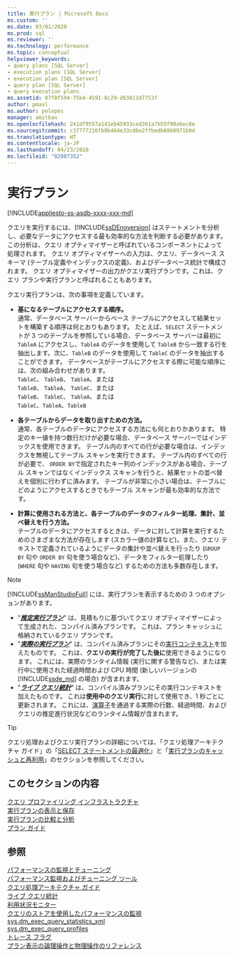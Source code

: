 ```yaml
---
title: 実行プラン | Microsoft Docs
ms.custom: ''
ms.date: 03/01/2020
ms.prod: sql
ms.reviewer: ''
ms.technology: performance
ms.topic: conceptual
helpviewer_keywords:
- query plans [SQL Server]
- execution plans [SQL Server]
- execution plan [SQL Server]
- query plan [SQL Server]
- query execution plans
ms.assetid: 07f8f594-75b4-4591-8c29-d63811d7753f
author: pmasl
ms.author: pelopes
manager: amitban
ms.openlocfilehash: 241df9557a141eb45933ced261a7b55f98a6ec8e
ms.sourcegitcommit: c37777216fb8b464e33cd6e2ffbedb6860971b0d
ms.translationtype: HT
ms.contentlocale: ja-JP
ms.lasthandoff: 04/23/2020
ms.locfileid: "82087352"
---
```

# <a name="execution-plans"></a>実行プラン
[!INCLUDE[appliesto-ss-asdb-xxxx-xxx-md](../../includes/appliesto-ss-asdb-xxxx-xxx-md.md)]

クエリを実行するには、[!INCLUDE[ssDEnoversion](../../includes/ssdenoversion-md.md)] はステートメントを分析し、必要なデータにアクセスする最も効率的な方法を判断する必要があります。 この分析は、クエリ オプティマイザーと呼ばれているコンポーネントによって処理されます。 クエリ オプティマイザーへの入力は、クエリ、データベース スキーマ (テーブル定義やインデックスの定義)、およびデータベース統計で構成されます。 クエリ オプティマイザーの出力がクエリ実行プランです。これは、クエリ プランや実行プランと呼ばれることもあります。   

クエリ実行プランは、次の事項を定義しています。 

- **基になるテーブルにアクセスする順序。**  
  通常、データベース サーバーからベース テーブルにアクセスして結果セットを構築する順序は何とおりもあります。 たとえば、`SELECT` ステートメントが 3 つのテーブルを参照している場合、データベース サーバーは最初に `TableA` にアクセスし、`TableA` のデータを使用して `TableB` から一致する行を抽出します。次に、`TableB` のデータを使用して `TableC` のデータを抽出することができます。 データベースがテーブルにアクセスする際に可能な順序には、次の組み合わせがあります。  
  `TableC`、 `TableB`、 `TableA`、または  
  `TableB`、 `TableA`、 `TableC`、または  
  `TableB`、 `TableC`、 `TableA`、または  
  `TableC`、`TableA`、`TableB`  

- **各テーブルからデータを取り出すための方法。**  
  通常、各テーブルのデータにアクセスする方法にも何とおりかあります。 特定のキー値を持つ数行だけが必要な場合、データベース サーバーではインデックスを使用できます。 テーブル内のすべての行が必要な場合は、インデックスを無視してテーブル スキャンを実行できます。 テーブル内のすべての行が必要で、 `ORDER BY`で指定されたキー列のインデックスがある場合、テーブル スキャンではなくインデックス スキャンを行うと、結果セットの並べ替えを個別に行わずに済みます。 テーブルが非常に小さい場合は、テーブルにどのようにアクセスするときでもテーブル スキャンが最も効率的な方法です。
  
- **計算に使用される方法と、各テーブルのデータのフィルター処理、集計、並べ替えを行う方法。**  
  テーブルのデータにアクセスするときは、データに対して計算を実行するためのさまざまな方法が存在します (スカラー値の計算など)。また、クエリ テキストで定義されているようにデータの集計や並べ替えを行ったり (`GROUP BY` 句や `ORDER BY` 句を使う場合など)、データをフィルター処理したり (`WHERE` 句や `HAVING` 句を使う場合など) するための方法も多数存在します。

> [!NOTE]
> [!INCLUDE[ssManStudioFull](../../includes/ssmanstudiofull-md.md)] には、実行プランを表示するための 3 つのオプションがあります。        
> -  "***[推定実行プラン](../../relational-databases/performance/display-the-estimated-execution-plan.md)***" は、見積もりに基づいてクエリ オプティマイザーによって生成された、コンパイル済みプランです。 これは、プラン キャッシュに格納されているクエリ プランです。        
> -  "***[実際の実行プラン](../../relational-databases/performance/display-an-actual-execution-plan.md)***" は、コンパイル済みプランにその[実行コンテキスト](../../relational-databases/query-processing-architecture-guide.md#execution-plan-caching-and-reuse)を加えたものです。 これは、**クエリの実行が完了した後に**使用できるようになります。 これには、実際のランタイム情報 (実行に関する警告など)、または実行中に使用された経過時間および CPU 時間 (新しいバージョンの [!INCLUDE[ssde_md](../../includes/ssde_md.md)] の場合) が含まれます。         
> -  "***[ライブ クエリ統計](../../relational-databases/performance/live-query-statistics.md)***" は、コンパイル済みプランにその実行コンテキストを加えたものです。 これは**使用中のクエリ実行**に対して使用でき、1 秒ごとに更新されます。 これには、[演算子](../../relational-databases/showplan-logical-and-physical-operators-reference.md)を通過する実際の行数、経過時間、およびクエリの推定進行状況などのランタイム情報が含まれます。

> [!TIP]
> クエリ処理およびクエリ実行プランの詳細については、「クエリ処理アーキテクチャ ガイド」の「[SELECT ステートメントの最適化](../../relational-databases/query-processing-architecture-guide.md#optimizing-select-statements)」と「[実行プランのキャッシュと再利用](../../relational-databases/query-processing-architecture-guide.md#execution-plan-caching-and-reuse)」のセクションを参照してください。

## <a name="in-this-section"></a>このセクションの内容  
[クエリ プロファイリング インフラストラクチャ](../../relational-databases/performance/query-profiling-infrastructure.md)     
[実行プランの表示と保存](../../relational-databases/performance/display-and-save-execution-plans.md)     
[実行プランの比較と分析](../../relational-databases/performance/compare-and-analyze-execution-plans.md)     
[プラン ガイド](../../relational-databases/performance/plan-guides.md)     

## <a name="see-also"></a>参照  
[パフォーマンスの監視とチューニング](../../relational-databases/performance/monitor-and-tune-for-performance.md)     
[パフォーマンス監視およびチューニング ツール](../../relational-databases/performance/performance-monitoring-and-tuning-tools.md)     
[クエリ処理アーキテクチャ ガイド](../../relational-databases/query-processing-architecture-guide.md)    
[ライブ クエリ統計](../../relational-databases/performance/live-query-statistics.md)     
[利用状況モニター](../../relational-databases/performance-monitor/activity-monitor.md)     
[クエリのストアを使用したパフォーマンスの監視](../../relational-databases/performance/monitoring-performance-by-using-the-query-store.md)     
[sys.dm_exec_query_statistics_xml](../../relational-databases/system-dynamic-management-views/sys-dm-exec-query-statistics-xml-transact-sql.md)     
[sys.dm_exec_query_profiles](../../relational-databases/system-dynamic-management-views/sys-dm-exec-query-profiles-transact-sql.md)     
[トレース フラグ](../../t-sql/database-console-commands/dbcc-traceon-trace-flags-transact-sql.md)    
[プラン表示の論理操作と物理操作のリファレンス](../../relational-databases/showplan-logical-and-physical-operators-reference.md)
